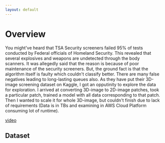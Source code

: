 ```yaml
---
layout: default
---
```


# Overview

You might've heard that TSA Security screeners failed 95% of tests conducted by Federal officials of Homeland Security. This revealed that several explosives and weapons are undetected through the body scanners. It was allegedly said that the reason is because of poor maintenance of the security screeners. But, the ground fact is that the algorithm itself is faulty which couldn't classify better. There are many false negatives leading to long-lasting queues also. As they have put their 3D-image screening dataset on Kaggle, I got an opputinity to explore the data for exploration. I arrived at converting 3D-image to 2D-image patches, took a particular patch, trained a model with all data corresponding to that patch. Then I wanted to scale it for whole 3D-image, but couldn't finish due to lack of requirements (Data is in TBs and examining in AWS Cloud Platform consuming lot of runtime).

[video]()

## Dataset


